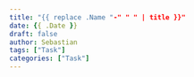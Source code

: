 ```yaml
---
title: "{{ replace .Name "-" " " | title }}"
date: {{ .Date }}
draft: false
author: Sebastian
tags: ["Task"]
categories: ["Task"]
---
```



